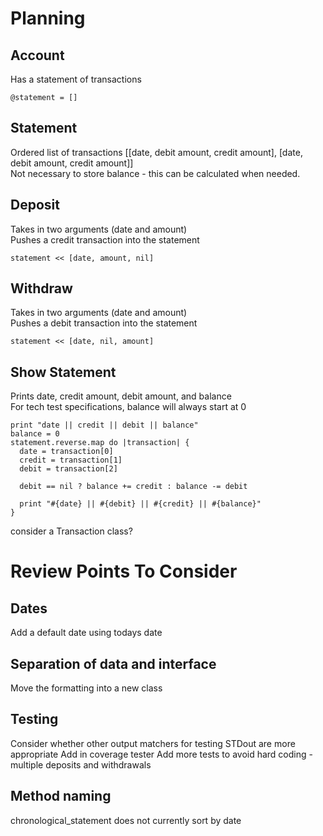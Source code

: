 # Planning

## Account 
Has a statement of transactions
```
@statement = []
```
## Statement
Ordered list of transactions [[date, debit amount, credit amount], [date, debit amount, credit amount]]  
Not necessary to store balance - this can be calculated when needed.

## Deposit
Takes in two arguments (date and amount)  
Pushes a credit transaction into the statement  
```
statement << [date, amount, nil]
```

## Withdraw
Takes in two arguments (date and amount)  
Pushes a debit transaction into the statement  
```
statement << [date, nil, amount]
```

## Show Statement
Prints date, credit amount, debit amount, and balance  
For tech test specifications, balance will always start at 0  
``` 
print "date || credit || debit || balance"
balance = 0
statement.reverse.map do |transaction| {
  date = transaction[0]
  credit = transaction[1]
  debit = transaction[2]
  
  debit == nil ? balance += credit : balance -= debit

  print "#{date} || #{debit} || #{credit} || #{balance}"  
}
```

consider a Transaction class?

# Review Points To Consider

## Dates

Add a default date using todays date

## Separation of data and interface

Move the formatting into a new class

## Testing

Consider whether other output matchers for testing STDout are more appropriate
Add in coverage tester
Add more tests to avoid hard coding - multiple deposits and withdrawals

## Method naming

chronological_statement does not currently sort by date
